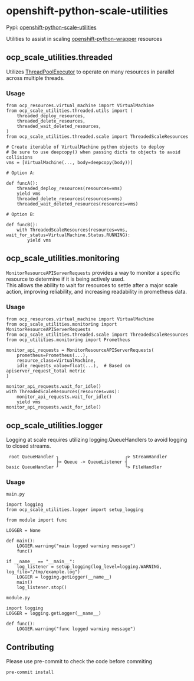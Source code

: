 # openshift-python-scale-utilities

Pypi: [openshift-python-scale-utilities](https://pypi.org/project/openshift-python-scale-utilities/)

Utilities to assist in scaling [openshift-python-wrapper](https://github.com/RedHatQE/openshift-python-wrapper) resources

## ocp_scale_utilities.threaded

Utilizes [ThreadPoolExecutor](https://docs.python.org/3/library/concurrent.futures.html#concurrent.futures.ThreadPoolExecutor)
to operate on many resources in parallel across multiple threads.


### Usage
```
from ocp_resources.virtual_machine import VirtualMachine
from ocp_scale_utilities.threaded.utils import (
    threaded_deploy_resources,
    threaded_delete_resources,
    threaded_wait_deleted_resources,
)
from ocp_scale_utilities.threaded.scale import ThreadedScaleResources

# Create iterable of VirtualMachine python objects to deploy
# Be sure to use deepcopy() when passing dicts to objects to avoid collisions
vms = [VirtualMachine(..., body=deepcopy(body))]

# Option A:

def funcA():
    threaded_deploy_resources(resources=vms)
    yield vms
    threaded_delete_resources(resources=vms)
    threaded_wait_deleted_resources(resources=vms)

# Option B:

def funcB():
    with ThreadedScaleResources(resources=vms, wait_for_status=VirtualMachine.Status.RUNNING):
        yield vms
```

## ocp_scale_utilities.monitoring

`MonitorResourceAPIServerRequests` provides a way to monitor a specific resource to determine if it is being actively used.  
This allows the ability to wait for resources to settle after a major scale action,
improving reliability, and increasing readability in prometheus data.

### Usage

```
from ocp_resources.virtual_machine import VirtualMachine
from ocp_scale_utilities.monitoring import MonitorResourceAPIServerRequests
from ocp_scale_utilities.threaded.scale import ThreadedScaleResources
from ocp_utilities.monitoring import Prometheus

monitor_api_requests = MonitorResourceAPIServerRequests(
    prometheus=Prometheus(...),
    resource_class=VirtualMachine,
    idle_requests_value=float(...),  # Based on apiserver_request_total metric
)

monitor_api_requests.wait_for_idle()
with ThreadedScaleResources(resources=vms):
    monitor_api_requests.wait_for_idle()
    yield vms
monitor_api_requests.wait_for_idle()

```
## ocp_scale_utilities.logger

Logging at scale requires utilizing logging.QueueHandlers to avoid logging to closed streams.

```
 root QueueHandler ┐                         ┌> StreamHandler
                   ├> Queue -> QueueListener ┤
basic QueueHandler ┘                         └> FileHandler
```

### Usage
`main.py`
```
import logging
from ocp_scale_utilities.logger import setup_logging

from module import func

LOGGER = None

def main():
    LOGGER.warning("main logged warning message")
    func()

if __name__ == "__main__":
    log_listener = setup_logging(log_level=logging.WARNING, log_file="/tmp/example.log")
    LOGGER = logging.getLogger(__name__)
    main()
    log_listener.stop()
```
`module.py`
```
import logging
LOGGER = logging.getLogger(__name__)

def func():
    LOGGER.warning("func logged warning message")
```

## Contributing

Please use pre-commit to check the code before commiting
```
pre-commit install
```
